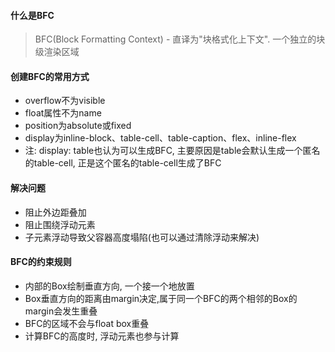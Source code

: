 #### 什么是BFC 
> BFC(Block Formatting Context) - 直译为"块格式化上下文". 一个独立的块级渲染区域

#### 创建BFC的常用方式
- overflow不为visible
- float属性不为name
- position为absolute或fixed
- display为inline-block、table-cell、table-caption、flex、inline-flex
- 注: display: table也认为可以生成BFC, 主要原因是table会默认生成一个匿名的table-cell, 正是这个匿名的table-cell生成了BFC

#### 解决问题
- 阻止外边距叠加
- 阻止围绕浮动元素
- 子元素浮动导致父容器高度塌陷(也可以通过清除浮动来解决)

#### BFC的约束规则
- 内部的Box绘制垂直方向, 一个接一个地放置
- Box垂直方向的距离由margin决定,属于同一个BFC的两个相邻的Box的margin会发生重叠
- BFC的区域不会与float box重叠
- 计算BFC的高度时, 浮动元素也参与计算



































